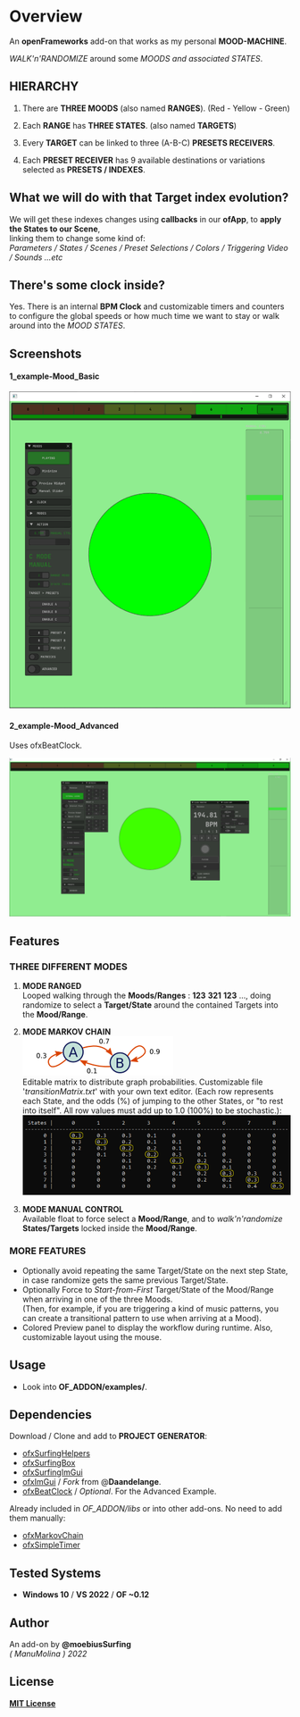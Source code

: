 # Overview

An **openFrameworks** add-on that works as my personal **MOOD-MACHINE**.  

*WALK'n'RANDOMIZE* around some *MOODS and associated STATES*.  

## HIERARCHY

1. There are **THREE MOODS** (also named **RANGES**). (Red - Yellow - Green)  

2. Each **RANGE** has **THREE STATES**. (also named **TARGETS**)  

3. Every **TARGET** can be linked to three (A-B-C) **PRESETS RECEIVERS**.  

4. Each **PRESET RECEIVER** has 9 available destinations or variations selected as **PRESETS / INDEXES**.  

## What we will do with that Target index evolution?

We will get these indexes changes using **callbacks** in our **ofApp**, to **apply the States to our Scene**,  
linking them to change some kind of:  
*Parameters / States / Scenes / Preset Selections / Colors / Triggering Video / Sounds ...etc*  

## There's some clock inside?

Yes. There is an internal **BPM Clock** and customizable timers and counters to configure the global speeds or how much time we want to stay or walk around into the *MOOD STATES*.  

## Screenshots

#### 1_example-Mood_Basic

![](/Examples/1_example-Mood_Basic/Capture.PNG)  

#### 2_example-Mood_Advanced

Uses ofxBeatClock.  

![](/Examples/2_example-Mood_Advanced/Capture.PNG)  

## Features

### THREE DIFFERENT **MODES**

1. **MODE RANGED**  
   Looped walking through the **Moods/Ranges** : **123** **321** **123** ..., doing randomize to select a **Target/State** around the contained Targets into the **Mood/Range**.

2. **MODE MARKOV CHAIN**  
   ![](/readme_images/MarcovGraph.png)  
   Editable matrix to distribute graph probabilities. Customizable file '*transitionMatrix.txt*' with your own text editor. (Each row represents each State, and the odds (%) of jumping to the other States, or "to rest into itself". All row values must add up to 1.0 (100%) to be stochastic.):  
   ![](/readme_images/MarkovMatrix.PNG)  

3. **MODE MANUAL CONTROL**  
   Available float to force select a **Mood/Range**, and to *walk'n'randomize* **States/Targets** locked inside the **Mood/Range**.

### MORE FEATURES

- Optionally avoid repeating the same Target/State on the next step State, in case randomize gets the same previous Target/State.
- Optionally Force to *Start-from-First* Target/State of the Mood/Range when arriving in one of the three Moods.  
  (Then, for example, if you are triggering a kind of music patterns, you can create a transitional pattern to use when arriving at a Mood).
- Colored Preview panel to display the workflow during runtime. Also, customizable layout using the mouse.

## Usage

- Look into **OF_ADDON/examples/**.

## Dependencies

Download / Clone and add to **PROJECT GENERATOR**:  

- [ofxSurfingHelpers](https://github.com/moebiussurfing/ofxSurfingHelpers)  
- [ofxSurfingBox](https://github.com/moebiussurfing/ofxSurfingBox)
- [ofxSurfingImGui](https://github.com/moebiussurfing/ofxSurfingImGui)
- [ofxImGui](https://github.com/Daandelange/ofxImGui/tree/ofParameters-Helpers-Test) / _Fork_ from @**Daandelange**.  
- [ofxBeatClock](https://github.com/moebiussurfing/ofxBeatClock) / _Optional_. For the Advanced Example. 

Already included in *OF_ADDON/libs* or into other add-ons. No need to add them manually:

- [ofxMarkovChain](https://github.com/elaye/ofxMarkovChain)
- [ofxSimpleTimer](https://github.com/HeliosInteractive/ofxSimpleTimer)

## Tested Systems

* **Windows 10** / **VS 2022** / **OF ~0.12**

## Author

An add-on by **@moebiusSurfing**  
*( ManuMolina ) 2022*  

## License

[**MIT License**](https://github.com/LICENSE)
